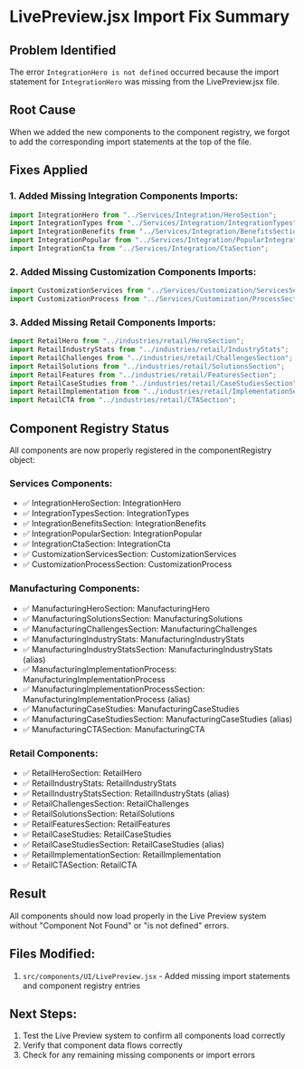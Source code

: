 # LivePreview.jsx Import Fix Summary

## Problem Identified
The error `IntegrationHero is not defined` occurred because the import statement for `IntegrationHero` was missing from the LivePreview.jsx file.

## Root Cause
When we added the new components to the component registry, we forgot to add the corresponding import statements at the top of the file.

## Fixes Applied

### 1. Added Missing Integration Components Imports:
```javascript
import IntegrationHero from "../Services/Integration/HeroSection";
import IntegrationTypes from "../Services/Integration/IntegrationTypes";
import IntegrationBenefits from "../Services/Integration/BenefitsSection";
import IntegrationPopular from "../Services/Integration/PopularIntegrations";
import IntegrationCta from "../Services/Integration/CtaSection";
```

### 2. Added Missing Customization Components Imports:
```javascript
import CustomizationServices from "../Services/Customization/ServicesSection";
import CustomizationProcess from "../Services/Customization/ProcessSection";
```

### 3. Added Missing Retail Components Imports:
```javascript
import RetailHero from "../industries/retail/HeroSection";
import RetailIndustryStats from "../industries/retail/IndustryStats";
import RetailChallenges from "../industries/retail/ChallengesSection";
import RetailSolutions from "../industries/retail/SolutionsSection";
import RetailFeatures from "../industries/retail/FeaturesSection";
import RetailCaseStudies from "../industries/retail/CaseStudiesSection";
import RetailImplementation from "../industries/retail/ImplementationSection";
import RetailCTA from "../industries/retail/CTASection";
```

## Component Registry Status
All components are now properly registered in the componentRegistry object:

### Services Components:
- ✅ IntegrationHeroSection: IntegrationHero
- ✅ IntegrationTypesSection: IntegrationTypes
- ✅ IntegrationBenefitsSection: IntegrationBenefits
- ✅ IntegrationPopularSection: IntegrationPopular
- ✅ IntegrationCtaSection: IntegrationCta
- ✅ CustomizationServicesSection: CustomizationServices
- ✅ CustomizationProcessSection: CustomizationProcess

### Manufacturing Components:
- ✅ ManufacturingHeroSection: ManufacturingHero
- ✅ ManufacturingSolutionsSection: ManufacturingSolutions
- ✅ ManufacturingChallengesSection: ManufacturingChallenges
- ✅ ManufacturingIndustryStats: ManufacturingIndustryStats
- ✅ ManufacturingIndustryStatsSection: ManufacturingIndustryStats (alias)
- ✅ ManufacturingImplementationProcess: ManufacturingImplementationProcess
- ✅ ManufacturingImplementationProcessSection: ManufacturingImplementationProcess (alias)
- ✅ ManufacturingCaseStudies: ManufacturingCaseStudies
- ✅ ManufacturingCaseStudiesSection: ManufacturingCaseStudies (alias)
- ✅ ManufacturingCTASection: ManufacturingCTA

### Retail Components:
- ✅ RetailHeroSection: RetailHero
- ✅ RetailIndustryStats: RetailIndustryStats
- ✅ RetailIndustryStatsSection: RetailIndustryStats (alias)
- ✅ RetailChallengesSection: RetailChallenges
- ✅ RetailSolutionsSection: RetailSolutions
- ✅ RetailFeaturesSection: RetailFeatures
- ✅ RetailCaseStudies: RetailCaseStudies
- ✅ RetailCaseStudiesSection: RetailCaseStudies (alias)
- ✅ RetailImplementationSection: RetailImplementation
- ✅ RetailCTASection: RetailCTA

## Result
All components should now load properly in the Live Preview system without "Component Not Found" or "is not defined" errors.

## Files Modified:
1. `src/components/UI/LivePreview.jsx` - Added missing import statements and component registry entries

## Next Steps:
1. Test the Live Preview system to confirm all components load correctly
2. Verify that component data flows correctly
3. Check for any remaining missing components or import errors
